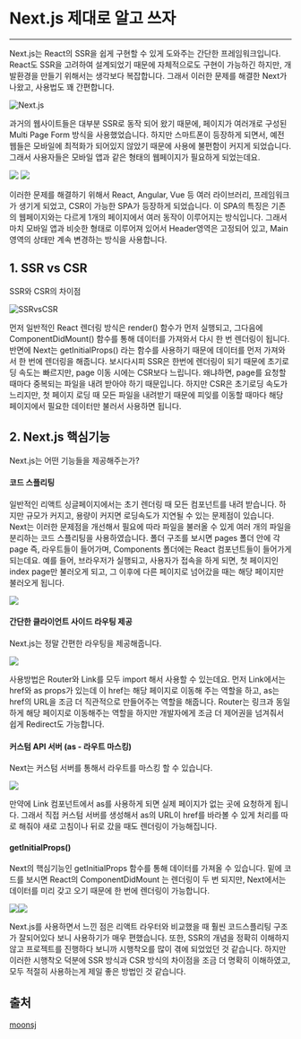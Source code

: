 # Next.js 제대로 알고 쓰자

---

Next.js는 React의 SSR을 쉽게 구현할 수 있게 도와주는 간단한 프레임워크입니다. React도 SSR을 고려하여 설계되었기 때문에 자체적으로도 구현이 가능하긴 하지만, 개발환경을 만들기 위해서는 생각보다 복잡합니다. 그래서 이러한 문제를 해결한 Next가 나왔고, 사용법도 꽤 간편합니다.

![Next.js](https://miro.medium.com/max/1400/1*TzAXPv-yG1yYn3x5EHKkiw.png)

과거의 웹사이트들은 대부분 SSR로 동작 되어 왔기 때문에, 페이지가 여러개로 구성된 Multi Page Form 방식을 사용했었습니다. 하지만 스마트폰이 등장하게 되면서, 예전 웹들은 모바일에 최적화가 되어있지 않았기 때문에 사용에 불편함이 커지게 되었습니다. 그래서 사용자들은 모바일 앱과 같은 형태의 웹페이지가 필요하게 되었는데요.

![](https://miro.medium.com/max/1400/1*FAAkplrC-HXq9tfk_dAqQQ.jpeg)
![](https://miro.medium.com/max/1400/1*5gCHJbU0qoYSKa-hvyyfVA.png)

이러한 문제를 해결하기 위해서 React, Angular, Vue 등 여러 라이브러리, 프레임워크가 생기게 되었고, CSR이 가능한 SPA가 등장하게 되었습니다. 이 SPA의 특징은 기존의 웹페이지와는 다르게 1개의 페이지에서 여러 동작이 이루어지는 방식입니다. 그래서 마치 모바일 앱과 비슷한 형태로 이루어져 있어서 Header영역은 고정되어 있고, Main 영역의 상태만 계속 변경하는 방식을 사용합니다.

## 1. SSR vs CSR

SSR와 CSR의 차이점

![SSRvsCSR](https://miro.medium.com/max/1400/1*mU0dHw7xyVDVQlopkdVJfA.png)

먼저 일반적인 React 렌더링 방식은 render() 함수가 먼저 실행되고, 그다음에 ComponentDidMount() 함수를 통해 데이터를 가져와서 다시 한 번 렌더링이 됩니다. 반면에 Next는 getInitialProps() 라는 함수를 사용하기 때문에 데이터를 먼저 가져와서 한 번에 렌더링을 해줍니다. 보시다시피 SSR은 한번에 렌더링이 되기 때문에 초기로딩 속도는 빠르지만, page 이동 시에는 CSR보다 느립니다. 왜냐하면, page를 요청할 때마다 중복되는 파일을 내려 받아야 하기 때문입니다. 하지만 CSR은 초기로딩 속도가 느리지만, 첫 페이지 로딩 때 모든 파일을 내려받기 때문에 피잊를 이동할 때마다 해당 페이지에서 필요한 데이터만 불러서 사용하면 됩니다.

## 2. Next.js 핵심기능

Next.js는 어떤 기능들을 제공해주는가?

#### 코드 스플리팅

일반적인 리액트 싱글페이지에서는 초기 렌더링 때 모든 컴포넌트를 내려 받습니다. 하지만 규모가 커지고, 용량이 커지면 로딩속도가 지연될 수 있는 문제점이 있습니다. Next는 이러한 문제점을 개선해서 필요에 따라 파일을 불러올 수 있게 여러 개의 파일을 분리하는 코드 스플리팅을 사용하였습니다. 폴더 구조를 보시면 pages 폴더 안에 각 page 즉, 라우트들이 들어가며, Components 폴더에는 React 컴포넌트들이 들어가게 되는데요. 예를 들어, 브라우저가 실행되고, 사용자가 접속을 하게 되면, 첫 페이지인 index page만 불러오게 되고, 그 이후에 다른 페이지로 넘어갔을 때는 해당 페이지만 불러오게 됩니다.

![](https://miro.medium.com/max/1400/1*rhe9iJeFYfm_mrDxrCuQ5A.png)

#### 간단한 클라이언트 사이드 라우팅 제공

Next.js는 정말 간편한 라우팅을 제공해줍니다.

![](https://miro.medium.com/max/898/1*MqxrBSIXPmNyQ39aNxb2TA.png)

사용방법은 Router와 Link를 모두 import 해서 사용할 수 있는데요. 먼저 Link에서는 href와 as props가 있는데 이 href는 해당 페이지로 이동해 주는 역할을 하고, as는 href의 URL을 조금 더 직관적으로 만들어주는 역할을 해줍니다. Router는 링크과 동일하게 해당 페이지로 이동해주는 역할을 하지만 개발자에게 조금 더 제어권을 넘겨줘서 쉽게 Redirect도 가능합니다.

#### 커스텀 API 서버 (as - 라우트 마스킹)

Next는 커스텀 서버를 통해서 라우트를 마스킹 할 수 있습니다.

![](https://miro.medium.com/max/1400/1*9L2NbzP0ei71-45Wr3fhxA.png)

만약에 Link 컴포넌트에서 as를 사용하게 되면 실제 페이지가 없는 곳에 요청하게 됩니다. 그래서 직접 커스텀 서버를 생성해서 as의 URL이 href를 바라볼 수 있게 처리를 따로 해줘야 새로 고침이나 뒤로 갔을 때도 렌더링이 가능해집니다.

#### getInitialProps()

Next의 핵심기능인 getInitialProps 함수를 통해 데이터를 가져올 수 있습니다. 밑에 코드를 보시면 React의 ComponentDidMount 는 렌더링이 두 번 되지만, Next에서는 데이터를 미리 갖고 오기 때문에 한 번에 렌더링이 가능합니다.

![](https://miro.medium.com/max/1034/1*22dvNdyMsP4rhlqtZODZQQ.png)![](https://miro.medium.com/max/1086/1*Lxgw5ujGVYcT-UyvNe1W5w.png)

Next.js를 사용하면서 느낀 점은 리액트 라우터와 비교했을 때 훨씬 코드스플리팅 구조가 잘되어있다 보니 사용하기가 매우 편했습니다. 또한, SSR의 개념을 정확히 이해하지 않고 프로젝트를 진행하다 보니까 시행착오를 많이 겪에 되었었던 것 같습니다. 하지만 이러한 시행착오 덕분에 SSR 방식과 CSR 방식의 차이점을 조금 더 명확히 이해하였고, 모두 적절히 사용하는게 제일 좋은 방법인 것 같습니다.

## 출처

[moonsj](https://medium.com/@msj9121/next-js-%EC%A0%9C%EB%8C%80%EB%A1%9C-%EC%95%8C%EA%B3%A0-%EC%93%B0%EC%9E%90-8727f76614c9)
